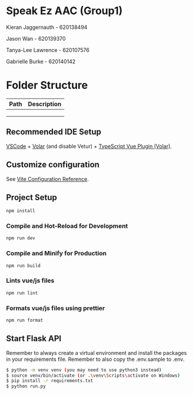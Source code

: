 # Speak Ez AAC (Group1)

<p>Kieran Jaggernauth - 620138494</p> 
<p>Jason Wan - 620139370</p>
<p>Tanya-Lee Lawrence - 620107576</p>
<p>Gabrielle Burke - 620140142</p>

# Folder Structure
| Path | Description |
|------|-------------|
|      |             |
|      |             |
|      |             |


## Recommended IDE Setup

[VSCode](https://code.visualstudio.com/) + [Volar](https://marketplace.visualstudio.com/items?itemName=johnsoncodehk.volar) (and disable Vetur) + [TypeScript Vue Plugin (Volar)](https://marketplace.visualstudio.com/items?itemName=johnsoncodehk.vscode-typescript-vue-plugin).

## Customize configuration

See [Vite Configuration Reference](https://vitejs.dev/config/).

## Project Setup

```sh
npm install
```

### Compile and Hot-Reload for Development

```sh
npm run dev
```

### Compile and Minify for Production

```sh
npm run build
```

### Lints vue/js files

```sh
npm run lint
```

### Formats vue/js files using prettier

```sh
npm run format
```

## Start Flask API

Remember to always create a virtual environment and install the packages in your requirements file.
Remember to also copy the .env.sample to .env.

```bash
$ python -m venv venv (you may need to use python3 instead)
$ source venv/bin/activate (or .\venv\Scripts\activate on Windows)
$ pip install -r requirements.txt 
$ python run.py
```


